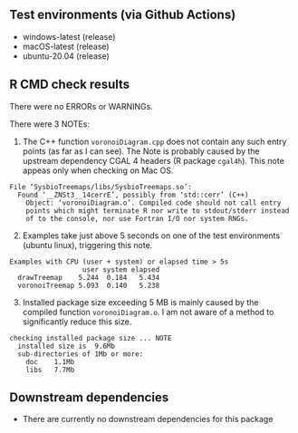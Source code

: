 ## Test environments (via Github Actions)

- windows-latest (release)
- macOS-latest (release)
- ubuntu-20.04 (release)

## R CMD check results

There were no ERRORs or WARNINGs.

There were 3 NOTEs:

1. The C++ function `voronoiDiagram.cpp` does not contain any such entry points (as far as I can see). The Note is probably caused by the upstream dependency CGAL 4 headers (R package `cgal4h`). This note appeas only when checking on Mac OS.

```
File ‘SysbioTreemaps/libs/SysbioTreemaps.so’:
  Found ‘__ZNSt3__14cerrE’, possibly from ‘std::cerr’ (C++)
    Object: ‘voronoiDiagram.o’. Compiled code should not call entry 
    points which might terminate R nor write to stdout/stderr instead
    of to the console, nor use Fortran I/O nor system RNGs.
```

2. Examples take just above 5 seconds on one of the test environments (ubuntu linux), triggering this note.

```
Examples with CPU (user + system) or elapsed time > 5s
                  user system elapsed
  drawTreemap    5.244  0.184   5.434
  voronoiTreemap 5.093  0.140   5.238
```

3. Installed package size exceeding 5 MB is mainly caused by the compiled function `voronoiDiagram.o`. I am not aware of a method to significantly reduce this size.

```
checking installed package size ... NOTE
  installed size is  9.6Mb
  sub-directories of 1Mb or more:
    doc    1.1Mb
    libs   7.7Mb
```

## Downstream dependencies

- There are currently no downstream dependencies for this package